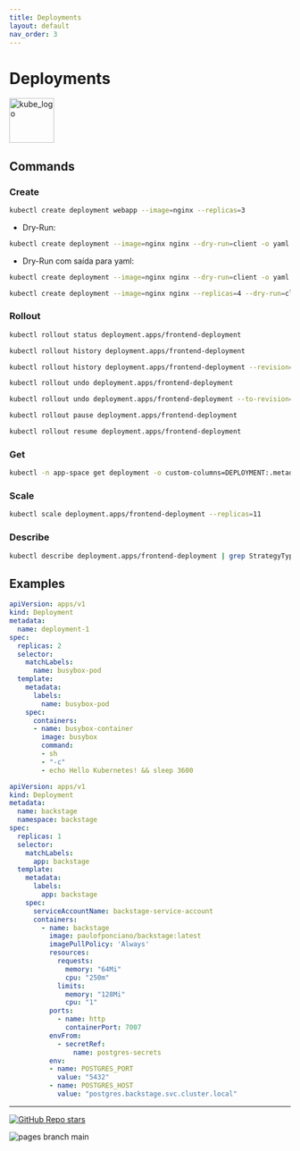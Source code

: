 ```yaml
---
title: Deployments
layout: default
nav_order: 3
---
```


# Deployments

<p align="left"><img src="https://www.vectorlogo.zone/logos/kubernetes/kubernetes-icon.svg" width="80" alt="kube_logo"></p>

## Commands

### Create

```sh
kubectl create deployment webapp --image=nginx --replicas=3
```

- Dry-Run:

```sh
kubectl create deployment --image=nginx nginx --dry-run=client -o yaml
```

- Dry-Run com saída para yaml:

```sh
kubectl create deployment --image=nginx nginx --dry-run=client -o yaml > nginx-deployment.yaml
```
```sh
kubectl create deployment --image=nginx nginx --replicas=4 --dry-run=client -o yaml > nginx-deployment.yaml
```

### Rollout

```sh
kubectl rollout status deployment.apps/frontend-deployment
```
```sh
kubectl rollout history deployment.apps/frontend-deployment
```
```sh
kubectl rollout history deployment.apps/frontend-deployment --revision=3
```
```sh
kubectl rollout undo deployment.apps/frontend-deployment
```
```sh
kubectl rollout undo deployment.apps/frontend-deployment --to-revision=3
```
```sh
kubectl rollout pause deployment.apps/frontend-deployment
```
```sh
kubectl rollout resume deployment.apps/frontend-deployment
```

### Get

```sh
kubectl -n app-space get deployment -o custom-columns=DEPLOYMENT:.metadata.name,CONTAINER_IMAGE:.spec.template.spec.containers[].image,READY_REPLICAS:.status.readyReplicas,NAMESPACE:.metadata.namespace --sort-by=.metadata.name
```

### Scale

```sh
kubectl scale deployment.apps/frontend-deployment --replicas=11
```

### Describe

```sh
kubectl describe deployment.apps/frontend-deployment | grep StrategyType
```

## Examples

```yaml
apiVersion: apps/v1
kind: Deployment
metadata:
  name: deployment-1
spec:
  replicas: 2
  selector:
    matchLabels:
      name: busybox-pod
  template:
    metadata:
      labels:
        name: busybox-pod
    spec:
      containers:
      - name: busybox-container
        image: busybox
        command:
        - sh
        - "-c"
        - echo Hello Kubernetes! && sleep 3600
```

```yaml
apiVersion: apps/v1
kind: Deployment
metadata:
  name: backstage
  namespace: backstage
spec:
  replicas: 1
  selector:
    matchLabels:
      app: backstage
  template:
    metadata:
      labels:
        app: backstage
    spec:
      serviceAccountName: backstage-service-account
      containers:
        - name: backstage
          image: paulofponciano/backstage:latest
          imagePullPolicy: 'Always'
          resources:
            requests:
              memory: "64Mi"
              cpu: "250m"
            limits:
              memory: "128Mi"
              cpu: "1"
          ports:
            - name: http
              containerPort: 7007
          envFrom:
            - secretRef:
                name: postgres-secrets
          env:
          - name: POSTGRES_PORT
            value: "5432"
          - name: POSTGRES_HOST
            value: "postgres.backstage.svc.cluster.local"    
```

---

<p align="left"><a href="https://github.com/paulofponciano/k8s-daily-commands-and-troubleshoot"><img alt="GitHub Repo stars" src="https://img.shields.io/github/stars/paulofponciano/k8s-daily-commands-and-troubleshoot?label=k8s-daily-commands-and-troubleshoot&style=social"></a></p>

![pages branch main](https://github.com/paulofponciano/k8s-daily-commands-and-troubleshoot/actions/workflows/ci-gh-pages.yaml/badge.svg?branch=main)